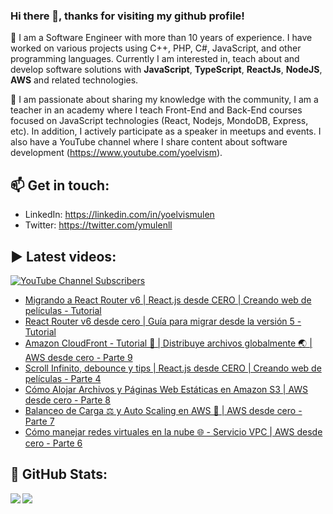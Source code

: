 ### Hi there 👋, thanks for visiting my github profile!

🔭 I am a Software Engineer with more than 10 years of experience. I have worked on various projects using C++, PHP, C#, JavaScript, and other programming languages. Currently I am interested in, teach about and develop software solutions with **JavaScript**, **TypeScript**, **ReactJs**, **NodeJS**, **AWS** and related technologies.

🌱 I am passionate about sharing my knowledge with the community, I am a teacher in an academy where I teach Front-End and Back-End courses focused on JavaScript technologies (React, Nodejs, MondoDB, Express, etc). In addition, I actively participate as a speaker in meetups and events. I also have a YouTube channel where I share content about software development (https://www.youtube.com/yoelvism).

## 📫 Get in touch:
- LinkedIn: https://linkedin.com/in/yoelvismulen
- Twitter: https://twitter.com/ymulenll

## ▶ Latest videos:
<a href="https://www.youtube.com/yoelvism">
  <img alt="YouTube Channel Subscribers" src="https://img.shields.io/youtube/channel/subscribers/UCp28AG2NaDuzyVaAT--2NGQ?style=social">
</a>

<!-- YOUTUBE:START -->
- [Migrando a React Router v6 | React.js desde CERO | Creando web de películas - Tutorial](https://www.youtube.com/watch?v=bhDwXdRcahY)
- [React Router v6 desde cero | Guía para migrar desde la versión 5 - Tutorial](https://www.youtube.com/watch?v=v4wFgW4XpNs)
- [Amazon CloudFront - Tutorial 🚀 | Distribuye archivos globalmente 🌏 | AWS desde cero - Parte 9](https://www.youtube.com/watch?v=1gUzP9vrRP0)
- [Scroll Infinito, debounce y tips | React.js desde CERO | Creando web de películas - Parte 4](https://www.youtube.com/watch?v=VbXAwjAxfU0)
- [Cómo Alojar Archivos y Páginas Web Estáticas en Amazon S3 | AWS desde cero - Parte 8](https://www.youtube.com/watch?v=P7lYk-mHJtQ)
- [Balanceo de Carga ⚖ y Auto Scaling en AWS 🚀 | AWS desde cero - Parte 7](https://www.youtube.com/watch?v=HPXdwErNahk)
- [Cómo manejar redes virtuales en la nube 🌐 - Servicio VPC | AWS desde cero - Parte 6](https://www.youtube.com/watch?v=HIcCKT-eTKM)
<!-- YOUTUBE:END -->

## 🔢 GitHub Stats:

<img align="left" src="https://github-readme-stats.vercel.app/api/top-langs/?username=ymulenll&layout=compact" />
<img align="left" src="https://github-readme-stats.vercel.app/api?username=ymulenll&count_private=true&include_all_commits=true&hide=contribs&hide_rank=true" />

<!--
**ymulenll/ymulenll** is a ✨ _special_ ✨ repository because its `README.md` (this file) appears on your GitHub profile.

Here are some ideas to get you started:

- 🔭 I’m currently working on ...
- 🌱 I’m currently learning ...
- 👯 I’m looking to collaborate on ...
- 🤔 I’m looking for help with ...
- 💬 Ask me about ...
- 📫 How to reach me: ...
- 😄 Pronouns: ...
- ⚡ Fun fact: ...
-->
